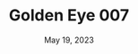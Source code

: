 ---
layout: n64
title: "Golden Eye 007"
categories:
 - approved
 - n64
 - universal
 - safe
tags:
- 07
- amogus
- goldeneye
series:
- 007
date: May 19, 2023
permalink: /games/07/play/details
publisher: Nintendo
gid: 07
edition: us
---